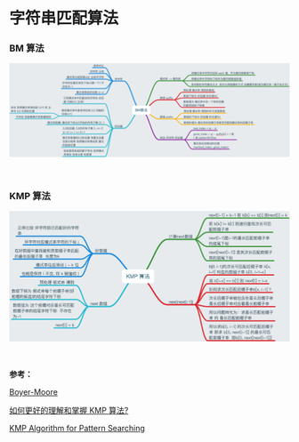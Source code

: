 
# 字符串匹配算法


### BM 算法

![](../../Images/StringMatch/BM.png)


<br>



### KMP 算法

![](../../Images/StringMatch/KMP.png)



<br>


**参考：**

[Boyer-Moore](http://www.cs.jhu.edu/~langmea/resources/lecture_notes/boyer_moore.pdf)

[如何更好的理解和掌握 KMP 算法?](https://www.zhihu.com/question/21923021)

[KMP Algorithm for Pattern Searching](https://www.geeksforgeeks.org/kmp-algorithm-for-pattern-searching/)